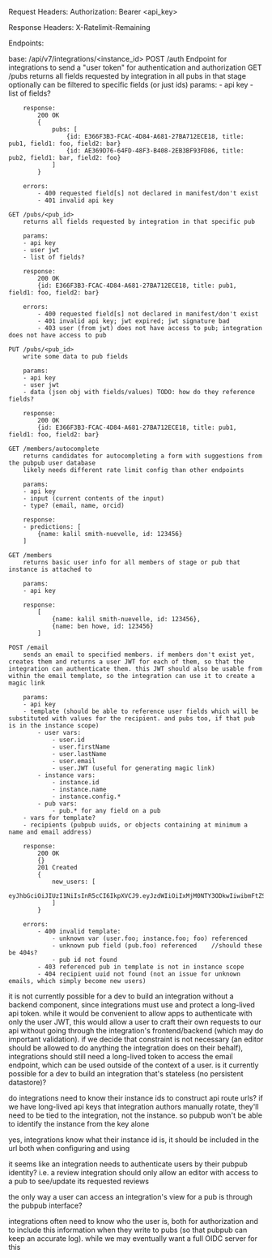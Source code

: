 Request Headers:
Authorization: Bearer <api_key>

Response Headers:
X-Ratelimit-Remaining

Endpoints:

base: /api/v7/integrations/<instance_id>
POST /auth
Endpoint for integrations to send a "user token" for authentication and authorization
GET /pubs
returns all fields requested by integration in all pubs in that stage
optionally can be filtered to specific fields (or just ids)
params: - api key - list of fields?

    	response:
    		200 OK
    		{
    			pubs: [
    				{id: E366F3B3-FCAC-4D84-A681-27BA712ECE18, title: pub1, field1: foo, field2: bar}
    				{id: AE369D76-64FD-48F3-B408-2EB3BF93FD86, title: pub2, field1: bar, field2: foo}
    			]
    		}

    	errors:
    		- 400 requested field[s] not declared in manifest/don't exist
    		- 401 invalid api key

    GET /pubs/<pub_id>
    	returns all fields requested by integration in that specific pub

    	params:
    	- api key
    	- user jwt
    	- list of fields?

    	response:
    		200 OK
    		{id: E366F3B3-FCAC-4D84-A681-27BA712ECE18, title: pub1, field1: foo, field2: bar}

    	errors:
    		- 400 requested field[s] not declared in manifest/don't exist
    		- 401 invalid api key; jwt expired; jwt signature bad
    		- 403 user (from jwt) does not have access to pub; integration does not have access to pub

    PUT /pubs/<pub_id>
    	write some data to pub fields

    	params:
    	- api key
    	- user jwt
    	- data (json obj with fields/values) TODO: how do they reference fields?

    	response:
    		200 OK
    		{id: E366F3B3-FCAC-4D84-A681-27BA712ECE18, title: pub1, field1: foo, field2: bar}

    GET /members/autocomplete
    	returns candidates for autocompleting a form with suggestions from the pubpub user database
    	likely needs different rate limit config than other endpoints

    	params:
    	- api key
    	- input (current contents of the input)
    	- type? (email, name, orcid)

    	response:
    	- predictions: [
    		{name: kalil smith-nuevelle, id: 123456}
    	]

    GET /members
    	returns basic user info for all members of stage or pub that instance is attached to

    	params:
    	- api key

    	response:
    		[
    			{name: kalil smith-nuevelle, id: 123456},
    			{name: ben howe, id: 123456}
    		]

    POST /email
    	sends an email to specified members. if members don't exist yet, creates them and returns a user JWT for each of them, so that the integration can authenticate them. this JWT should also be usable from within the email template, so the integration can use it to create a magic link

    	params:
    	- api key
    	- template (should be able to reference user fields which will be substituted with values for the recipient. and pubs too, if that pub is in the instance scope)
    		- user vars:
    			- user.id
    			- user.firstName
    			- user.lastName
    			- user.email
    			- user.JWT (useful for generating magic link)
    		- instance vars:
    			- instance.id
    			- instance.name
    			- instance.config.*
    		- pub vars:
    			- pub.* for any field on a pub
    	- vars for template?
    	- recipients (pubpub uuids, or objects containing at minimum a name and email address)

    	response:
    		200 OK
    		{}
    		201 Created
    		{
    			new_users: [
    				eyJhbGciOiJIUzI1NiIsInR5cCI6IkpXVCJ9.eyJzdWIiOiIxMjM0NTY3ODkwIiwibmFtZSI6IkthbGlsIFNtaXRoLU51ZXZlbGxlIiwiaWF0IjoxNTE2MjM5MDIyfQ.0amCKENy0_eCXUufhZFIdJuYiXWf40V2CAEixe46xKg
    			]
    		}

    	errors:
    		- 400 invalid template:
    			- unknown var (user.foo; instance.foo; foo) referenced
    			- unknown pub field (pub.foo) referenced 	//should these be 404s?
    			- pub id not found
    		- 403 referenced pub in template is not in instance scope
    		- 404 recipient uuid not found (not an issue for unknown emails, which simply become new users)

it is not currently possible for a dev to build an integration without a backend component, since integrations must use and protect a long-lived api token. while it would be convenient to allow apps to authenticate with only the user JWT, this would allow a user to craft their own requests to our api without going through the integration's frontend/backend (which may do important validation). if we decide that constraint is not necessary (an editor should be allowed to do anything the integration does on their behalf), integrations should still need a long-lived token to access the email endpoint, which can be used outside of the context of a user.
is it currently possible for a dev to build an integration that's stateless (no persistent datastore)?

do integrations need to know their instance ids to construct api route urls?
if we have long-lived api keys that integration authors manually rotate, they'll need to be tied to the integration, not the instance. so pubpub won't be able to identify the instance from the key alone

yes, integrations know what their instance id is, it should be included in the url both when configuring and using

it seems like an integration needs to authenticate users by their pubpub identity? i.e. a review integration should only allow an editor with access to a pub to see/update its requested reviews

the only way a user can access an integration's view for a pub is through the pubpub interface?

integrations often need to know who the user is, both for authorization and to include this information when they write to pubs (so that pubpub can keep an accurate log). while we may eventually want a full OIDC server for this
